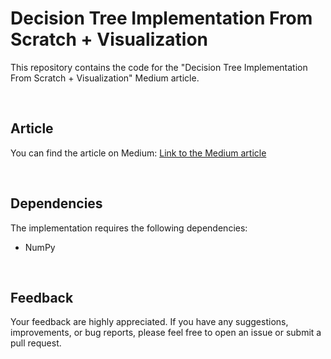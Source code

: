 # Decision Tree Implementation From Scratch + Visualization

This repository contains the code for the "Decision Tree Implementation From Scratch + Visualization" Medium article.

<br> 

## Article

You can find the article on Medium: [Link to the Medium article](https://medium.com/@omidsaghatchian/decision-tree-implementation-from-scratch-visualization-5eb0bbf427c2)

<br> 

## Dependencies

The implementation requires the following dependencies:
- NumPy

<br> 

## Feedback

Your feedback are highly appreciated. If you have any suggestions, improvements, or bug reports, please feel free to open an issue or submit a pull request.

